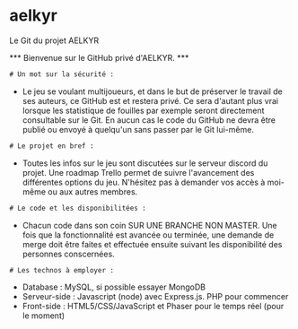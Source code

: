# aelkyr
Le Git du projet AELKYR

*** Bienvenue sur le GitHub privé d'AELKYR. ***

```diff
# Un mot sur la sécurité :
```
  - Le jeu se voulant multijoueurs, et dans le but de préserver le travail de ses auteurs, ce GitHub est et restera privé. Ce sera d'autant plus vrai lorsque les statistique de fouilles par exemple seront directement consultable sur le Git. En aucun cas le code du GitHub ne devra être publié ou envoyé à quelqu'un sans passer par le Git lui-même.

```diff
# Le projet en bref :
```
  - Toutes les infos sur le jeu sont discutées sur le serveur discord du projet. Une roadmap Trello permet de suivre l'avancement des différentes options du jeu. N'hésitez pas à demander vos accès à moi-même ou aux autres membres.

```diff
# Le code et les disponibilitées :
```
  - Chacun code dans son coin SUR UNE BRANCHE NON MASTER. Une fois que la fonctionnalité est avancée ou terminée, une demande de merge doit être faites et effectuée ensuite suivant les disponibilité des personnes conscernées.

```diff
# Les technos à employer :
```
  - Database : MySQL, si possible essayer MongoDB
  - Serveur-side : Javascript (node) avec Express.js. PHP pour commencer
  - Front-side : HTML5/CSS/JavaScript et Phaser pour le temps réel (pour le moment)
